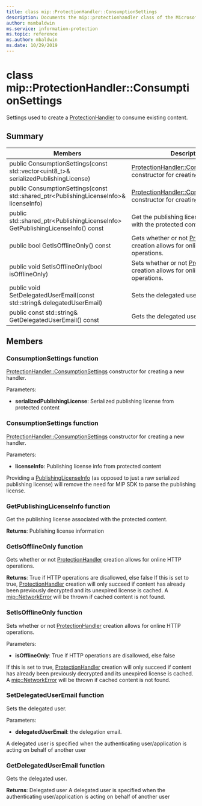```yaml
---
title: class mip::ProtectionHandler::ConsumptionSettings 
description: Documents the mip::protectionhandler class of the Microsoft Information Protection (MIP) SDK.
author: msmbaldwin
ms.service: information-protection
ms.topic: reference
ms.author: mbaldwin
ms.date: 10/29/2019
---
```


# class mip::ProtectionHandler::ConsumptionSettings 
Settings used to create a [ProtectionHandler](undefined) to consume existing content.
  
## Summary
 Members                        | Descriptions                                
--------------------------------|---------------------------------------------
public ConsumptionSettings(const std::vector\<uint8_t\>& serializedPublishingLicense)  |  [ProtectionHandler::ConsumptionSettings](#classmip_1_1ProtectionHandler_1_1ConsumptionSettings) constructor for creating a new handler.
public ConsumptionSettings(const std::shared_ptr\<PublishingLicenseInfo\>& licenseInfo)  |  [ProtectionHandler::ConsumptionSettings](undefined) constructor for creating a new handler.
public std::shared_ptr\<PublishingLicenseInfo\> GetPublishingLicenseInfo() const  |  Get the publishing license associated with the protected content.
public bool GetIsOfflineOnly() const  |  Gets whether or not [ProtectionHandler](undefined) creation allows for online HTTP operations.
public void SetIsOfflineOnly(bool isOfflineOnly)  |  Sets whether or not [ProtectionHandler](undefined) creation allows for online HTTP operations.
public void SetDelegatedUserEmail(const std::string& delegatedUserEmail)  |  Sets the delegated user.
public const std::string& GetDelegatedUserEmail() const  |  Gets the delegated user.
  
## Members
  
### ConsumptionSettings function
[ProtectionHandler::ConsumptionSettings](undefined) constructor for creating a new handler.

Parameters:  
* **serializedPublishingLicense**: Serialized publishing license from protected content


  
### ConsumptionSettings function
[ProtectionHandler::ConsumptionSettings](undefined) constructor for creating a new handler.

Parameters:  
* **licenseInfo**: Publishing license info from protected content


Providing a [PublishingLicenseInfo](#classmip_1_1PublishingLicenseInfo) (as opposed to just a raw serialized publishing license) will remove the need for MIP SDK to parse the publishing license.
  
### GetPublishingLicenseInfo function
Get the publishing license associated with the protected content.

  
**Returns**: Publishing license information
  
### GetIsOfflineOnly function
Gets whether or not [ProtectionHandler](undefined) creation allows for online HTTP operations.

  
**Returns**: True if HTTP operations are disallowed, else false
If this is set to true, [ProtectionHandler](undefined) creation will only succeed if content has already been previously decrypted and its unexpired license is cached. A [mip::NetworkError](#classmip_1_1NetworkError) will be thrown if cached content is not found.
  
### SetIsOfflineOnly function
Sets whether or not [ProtectionHandler](undefined) creation allows for online HTTP operations.

Parameters:  
* **isOfflineOnly**: True if HTTP operations are disallowed, else false


If this is set to true, [ProtectionHandler](undefined) creation will only succeed if content has already been previously decrypted and its unexpired license is cached. A [mip::NetworkError](undefined) will be thrown if cached content is not found.
  
### SetDelegatedUserEmail function
Sets the delegated user.

Parameters:  
* **delegatedUserEmail**: the delegation email.


A delegated user is specified when the authenticating user/application is acting on behalf of another user
  
### GetDelegatedUserEmail function
Gets the delegated user.

  
**Returns**: Delegated user
A delegated user is specified when the authenticating user/application is acting on behalf of another user